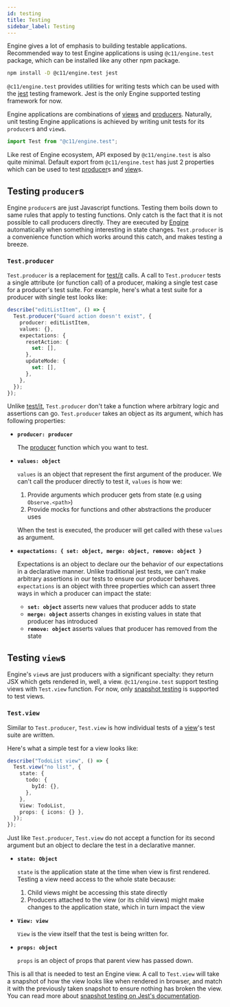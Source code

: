 ```yaml
---
id: testing
title: Testing
sidebar_label: Testing
---
```


Engine gives a lot of emphasis to building testable applications. Recommended
way to test Engine applications is using `@c11/engine.test` package, which can
be installed like any other npm package.

```sh
npm install -D @c11/engine.test jest
```

`@c11/engine.test` provides utilities for writing tests which can be used with
the [jest](https://jestjs.io/) testing framework. Jest is the only Engine supported
testing framework for now.

Engine applications are combinations of [views](/docs/api/view) and
[producers](/docs/api/producer). Naturally, unit testing Engine applications is
achieved by writing unit tests for its `producer`s and `view`s.

```ts
import Test from "@c11/engine.test";
```

Like rest of Engine ecosystem, API exposed by `@c11/engine.test` is also quite
minimal. Default export from `@c11/engine.test` has just 2 properties which can
be used to test [producer](/docs/api/producer)s and [view](/docs/api/view)s.

## Testing `producer`s

Engine `producer`s are just Javascript functions. Testing them boils down to
same rules that apply to testing functions. Only catch is the fact that it is
not possible to call producers directly. They are executed by
[Engine](/docs/api/engine) automatically when something interesting in state
changes. `Test.producer` is a convenience function which works around this
catch, and makes testing a breeze.

### `Test.producer`

`Test.producer` is a replacement for
[test/it](https://jestjs.io/docs/en/api#testname-fn-timeout) calls. A call to
`Test.producer` tests a single attribute (or function call) of a producer,
making a single test case for a producer's test suite. For example, here's what
a test suite for a producer with single test looks like:

```ts
describe("editListItem", () => {
  Test.producer("Guard action doesn't exist", {
    producer: editListItem,
    values: {},
    expectations: {
      resetAction: {
        set: [],
      },
      updateMode: {
        set: [],
      },
    },
  });
});
```

Unlike [test/it](https://jestjs.io/docs/en/api#testname-fn-timeout),
`Test.producer` don't take a function where arbitrary logic and assertions can
go. `Test.producer` takes an object as its argument, which has following properties:

- **`producer: producer`**

  The [producer](/docs/api/producer) function which you want to test.

- **`values: object`**

  `values` is an object that represent the first argument of the producer. We
  can't call the producer directly to test it, `values` is how we:

  1. Provide arguments which producer gets from state (e.g using `Observe.<path>`)
  2. Provide mocks for functions and other abstractions the producer uses

  When the test is executed, the producer will get called with these `values` as
  argument.

- **`expectations: { set: object, merge: object, remove: object }`**

  Expectations is an object to declare our the behavior of our expectations in a
  declarative manner. Unlike traditional jest tests, we can't make arbitrary
  assertions in our tests to ensure our producer behaves. `expectations` is an
  object with three properties which can assert three ways in which a producer
  can impact the state:

  - **`set: object`** asserts new values that producer adds to state
  - **`merge: object`** asserts changes in existing values in state that
    producer has introduced
  - **`remove: object`** asserts values that producer has removed from the state

## Testing `view`s

Engine's `view`s are just producers with a significant specialty: they return
JSX which gets rendered in, well, a view. `@c11/engine.test` support testing
views with `Test.view` function. For now, only [snapshot
testing](https://jestjs.io/docs/en/snapshot-testing) is supported to test views.

### **`Test.view`**

Similar to `Test.producer`, `Test.view` is how individual tests of a
[view](/docs/api/view)'s test suite are written.

Here's what a simple test for a view looks like:

```ts
describe("TodoList view", () => {
  Test.view("no list", {
    state: {
      todo: {
        byId: {},
      },
    },
    View: TodoList,
    props: { icons: {} },
  });
});
```

Just like `Test.producer`, `Test.view` do not accept a function for its second
argument but an object to declare the test in a declarative manner.

- **`state: Object`**

  `state` is the application state at the time when view is first rendered.
  Testing a view need access to the whole state because:

  1. Child views might be accessing this state directly
  2. Producers attached to the view (or its child views) might make changes to
     the application state, which in turn impact the view

- **`View: view`**

  `View` is the view itself that the test is being written for.

- **`props: object`**

  `props` is an object of props that parent view has passed down.

This is all that is needed to test an Engine view. A call to `Test.view` will
take a snapshot of how the view looks like when rendered in browser, and match
it with the previously taken snapshot to ensure nothing has broken the view. You
can read more about [snapshot testing on Jest's
documentation](https://jestjs.io/docs/en/snapshot-testing).
